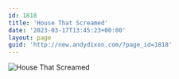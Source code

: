```yaml
---
id: 1818
title: 'House That Screamed'
date: '2023-03-17T13:45:23+00:00'
layout: page
guid: 'http://new.andydixon.com/?page_id=1818'
---
```


![House That Screamed](https://i0.wp.com/assets.g8x2.ldn.idrivee2-23.com/posters/House%20That%20Screamed%2001.jpg?w=1200&ssl=1 "House That Screamed")